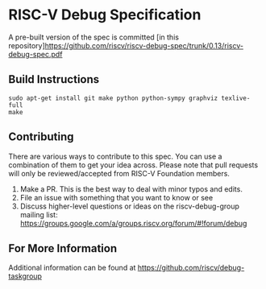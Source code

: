 RISC-V Debug Specification
==========================

A pre-built version of the spec is committed [in this repository]https://github.com/riscv/riscv-debug-spec/trunk/0.13/riscv-debug-spec.pdf


Build Instructions
------------------

```
sudo apt-get install git make python python-sympy graphviz texlive-full
make
```

Contributing
------------------

There are various ways to contribute to this spec. You can use a combination of them to get your idea across.
Please note that pull requests will only be reviewed/accepted from RISC-V Foundation members.

1. Make a PR. This is the best way to deal with minor typos and edits.
2. File an issue with something that you want to know or see
3. Discuss higher-level questions or ideas on the riscv-debug-group mailing list: https://groups.google.com/a/groups.riscv.org/forum/#!forum/debug

For More Information
------------------

Additional information can be found at 
https://github.com/riscv/debug-taskgroup
